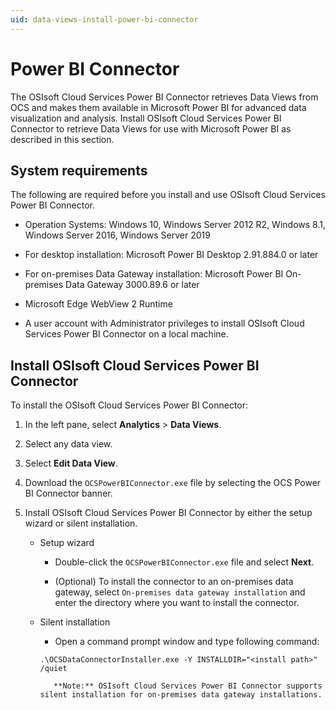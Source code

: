 ```yaml
---
uid: data-views-install-power-bi-connector
---
```


# Power BI Connector

The OSIsoft Cloud Services Power BI Connector retrieves Data Views from OCS and makes them available in Microsoft Power BI for advanced data visualization and analysis. Install OSIsoft Cloud Services Power BI Connector to retrieve Data Views for use with Microsoft Power BI as described in this section.

## System requirements

The following are required before you install and use OSIsoft Cloud Services Power BI Connector.

- Operation Systems: Windows 10, Windows Server 2012 R2, Windows 8.1, Windows Server 2016, Windows Server 2019

- For desktop installation: Microsoft Power BI Desktop 2.91.884.0 or later

- For on-premises Data Gateway installation: Microsoft Power BI On-premises Data Gateway 3000.89.6 or later

- Microsoft Edge WebView 2 Runtime

- A user account with Administrator privileges to install OSIsoft Cloud Services Power BI Connector on a local machine.

## Install OSIsoft Cloud Services Power BI Connector

To install the OSIsoft Cloud Services Power BI Connector:

1. In the left pane, select **Analytics** > **Data Views**.

1. Select any data view.

1. Select **Edit Data View**.

1. Download the `OCSPowerBIConnector.exe` file by selecting the OCS Power BI Connector banner.

1. Install OSIsoft Cloud Services Power BI Connector by either the setup wizard or silent installation.

    - Setup wizard

        - Double-click the `OCSPowerBIConnector.exe` file and select **Next**.

        - (Optional) To install the connector to an on-premises data gateway, select `On-premises data gateway installation` and enter the directory where you want to install the connector.

    - Silent installation

        - Open a command prompt window and type following command:

        `.\OCSDataConnectorInstaller.exe -Y INSTALLDIR="<install path>" /quiet`

             **Note:** OSIsoft Cloud Services Power BI Connector supports silent installation for on-premises data gateway installations.